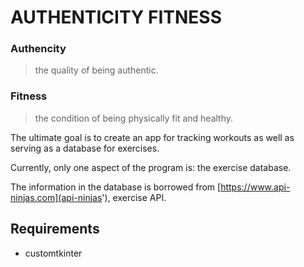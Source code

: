 # AUTHENTICITY FITNESS

### Authencity

> the quality of being authentic.

### Fitness

> the condition of being physically fit and healthy.

The ultimate goal is to create an app for tracking workouts as well as serving as a database for exercises.

Currently, only one aspect of the program is: the exercise database.

The information in the database is borrowed from [https://www.api-ninjas.com](api-ninjas'), exercise API.

## Requirements

* customtkinter
